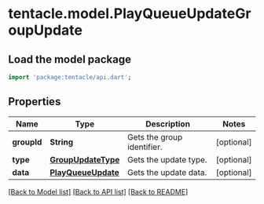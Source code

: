 # tentacle.model.PlayQueueUpdateGroupUpdate

## Load the model package
```dart
import 'package:tentacle/api.dart';
```

## Properties
Name | Type | Description | Notes
------------ | ------------- | ------------- | -------------
**groupId** | **String** | Gets the group identifier. | [optional] 
**type** | [**GroupUpdateType**](GroupUpdateType.md) | Gets the update type. | [optional] 
**data** | [**PlayQueueUpdate**](PlayQueueUpdate.md) | Gets the update data. | [optional] 

[[Back to Model list]](../README.md#documentation-for-models) [[Back to API list]](../README.md#documentation-for-api-endpoints) [[Back to README]](../README.md)


